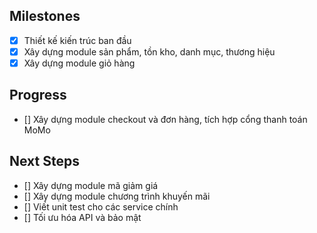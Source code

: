 ## Milestones
- [x] Thiết kế kiến trúc ban đầu
- [x] Xây dựng module sản phẩm, tồn kho, danh mục, thương hiệu
- [x] Xây dựng module giỏ hàng

## Progress
- [] Xây dựng module checkout và đơn hàng, tích hợp cổng thanh toán MoMo

## Next Steps
- [] Xây dựng module mã giảm giá
- [] Xây dựng module chương trình khuyến mãi
- [] Viết unit test cho các service chính
- [] Tối ưu hóa API và bảo mật